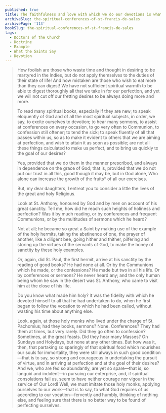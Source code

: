 ```yaml
---
published: true
title: The faithfulness and love with which we do our devotions is what brings us to perfection
archiveSlug: the-spiritual-conferences-of-st-francis-de-sales
archivePage: '113'
bookSlug: the-spiritual-conferences-of-st-francis-de-sales
tags:
  - Doctors of the Church
  - Doctrine
  - Example
  - What the Saints Say
  - Devotion
---
```


> How foolish are those who waste time and thought in desiring to be martyred in the Indies, but do not apply themselves to the duties of their state of life! And how mistaken are those who wish to eat more than they can digest! We have not sufficient spiritual warmth to be able to digest thoroughly all that we take in for our perfection, and yet we will not cut off our fretting desires to be always doing more and more.
> 
> To read many spiritual books, especially if they are new; to speak eloquently of God and of all the most spiritual subjects, in order, we say, to excite ourselves to devotion; to hear many sermons, to assist at conferences on every occasion, to go very often to Communion, to confession still oftener; to tend the sick; to speak fluently of all that passes within us, so as to make it evident to others that we are aiming at perfection, and wish to attain it as soon as possible; are not all these things calculated to make us perfect, and to bring us quickly to the goal of our desires?
> 
> Yes, provided that we do them in the manner prescribed, and always in dependence on the grace of God; that is, provided that we do not put our trust in all this, good though it may be, but in God alone, Who alone can increase the growth of the fruits* of all our exercises.
> 
> But, my dear daughters, I entreat you to consider a little the lives of the great and holy Religious.
> 
> Look at St. Anthony, honoured by God and by men on account of his great sanctity. Tell me, how did he reach such heights of holiness and perfection? Was it by much reading, or by conferences and frequent Communions, or by the multitudes of sermons which he heard?
> 
> Not at all; he became so great a Saint by making use of the example of the holy hermits, taking the abstinence of one, the prayer of another, like a diligent bee, going hither and thither, pilfering and storing up the virtues of the servants of God, to make the honey of sanctity by these holy examples.
> 
> Or, again, did St. Paul, the first hermit, arrive at his sanctity by the reading of good books? He had none at all. Or by the Communions which he made, or the confessions? He made but two in all his life. Or by conferences or sermons? He never heard any; and the only human being whom he saw in the desert was St. Anthony, who came to visit him at the close of his life.
> 
> Do you know what made him holy? It was the fidelity with which he devoted himself to all that he had undertaken to do, when he first began to follow the vocation to which he had been called, without wasting his time about anything else.
>
> Look, again, at those holy monks who lived under the charge of St. Pachomius; had they books, sermons? None. Conferences? They had them at times, but very rarely. Did they go often to confession? Sometimes, at the great feasts. Did they hear many Masses? On Sundays and Holydays, but none at any other times. But how was it, then, that partaking so sparingly of that spiritual food which nourishes our souls for immortality, they were still always in such good condition—that is to say, so strong and courageous in undertaking the pursuit of virtue, and in arriving at perfection and at the goal of their desires? And we, who are fed so abundantly, are yet so spare—that is, so languid and indolent—in pursuing our enterprise, and, if spiritual consolations fail us, seem to have neither courage nor vigour in the service of Our Lord! Well, we must imitate those holy monks, applying ourselves to our work—that is to say, to what God requires of us according to our vocation—fervently and humbly, thinking of nothing else, and feeling sure that there is no better way to be found of perfecting ourselves.